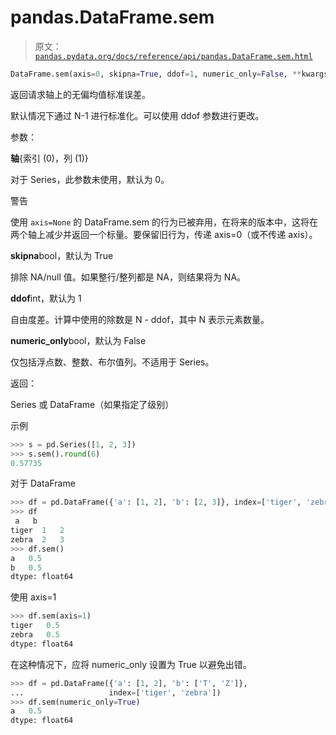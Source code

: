 # pandas.DataFrame.sem

> 原文：[`pandas.pydata.org/docs/reference/api/pandas.DataFrame.sem.html`](https://pandas.pydata.org/docs/reference/api/pandas.DataFrame.sem.html)

```py
DataFrame.sem(axis=0, skipna=True, ddof=1, numeric_only=False, **kwargs)
```

返回请求轴上的无偏均值标准误差。

默认情况下通过 N-1 进行标准化。可以使用 ddof 参数进行更改。

参数：

**轴**{索引 (0)，列 (1)}

对于 Series，此参数未使用，默认为 0。

警告

使用 `axis=None` 的 DataFrame.sem 的行为已被弃用，在将来的版本中，这将在两个轴上减少并返回一个标量。要保留旧行为，传递 axis=0（或不传递 axis）。

**skipna**bool，默认为 True

排除 NA/null 值。如果整行/整列都是 NA，则结果将为 NA。

**ddof**int，默认为 1

自由度差。计算中使用的除数是 N - ddof，其中 N 表示元素数量。

**numeric_only**bool，默认为 False

仅包括浮点数、整数、布尔值列。不适用于 Series。

返回：

Series 或 DataFrame（如果指定了级别）

示例

```py
>>> s = pd.Series([1, 2, 3])
>>> s.sem().round(6)
0.57735 
```

对于 DataFrame

```py
>>> df = pd.DataFrame({'a': [1, 2], 'b': [2, 3]}, index=['tiger', 'zebra'])
>>> df
 a   b
tiger  1   2
zebra  2   3
>>> df.sem()
a   0.5
b   0.5
dtype: float64 
```

使用 axis=1

```py
>>> df.sem(axis=1)
tiger   0.5
zebra   0.5
dtype: float64 
```

在这种情况下，应将 numeric_only 设置为 True 以避免出错。

```py
>>> df = pd.DataFrame({'a': [1, 2], 'b': ['T', 'Z']},
...                   index=['tiger', 'zebra'])
>>> df.sem(numeric_only=True)
a   0.5
dtype: float64 
```
